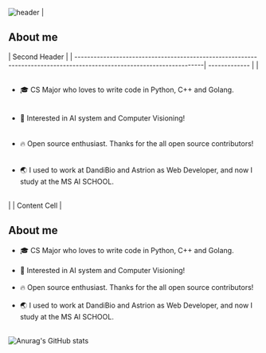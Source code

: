 ![header](https://capsule-render.vercel.app/api?type=waving&text=Hello%20I'm%TaeYoun(Jack)!&height=200&reversal=true&color=gradient&fontSize=40&fontAlignY=40)
| <h2>About me</h2>   | Second Header |
| ----------------------------------------------------------------------------------------------------------------------| ------------- |
| <ul>                                                                                                                                 
    <li>🎓 CS Major who loves to write code in Python, C++ and Golang.<br></br></li>                                                  
    <li>📖 Interested in AI system and Computer Visioning!<br></br></li>                                                               
    <li>🔥 Open source enthusiast. Thanks for the all open source contributors!<br></br></li>                                          
    <li>🌏 I used to work at DandiBio and Astrion as Web Developer, and now I study at the MS AI SCHOOL.<br></br></li>                 
 </ul>                                                                                                                  
|                                                                                                                      | Content Cell  |

<h2>About me</h2>
  <ul>
    <li>🎓 CS Major who loves to write code in Python, C++ and Golang.<br></br></li>
    <li>📖 Interested in AI system and Computer Visioning!<br></br></li>
    <li>🔥 Open source enthusiast. Thanks for the all open source contributors!<br></br></li>
    <li>🌏 I used to work at DandiBio and Astrion as Web Developer, and now I study at the MS AI SCHOOL.<br></br></li>
  </ul>
  
  ![Anurag's GitHub stats](https://github-readme-stats.vercel.app/api?username=anuraghazra&show_icons=true&theme=radical)
<!---
kweont0211/kweont0211 is a ✨ special ✨ repository because its `README.md` (this file) appears on your GitHub profile.
You can click the Preview link to take a look at your changes.
--->
